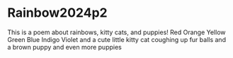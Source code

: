 # Rainbow2024p2
This is a poem about rainbows, kitty cats, and puppies! 
Red
Orange
Yellow 
Green
Blue
Indigo
Violet
and a cute little kitty cat coughing up fur balls and a brown puppy and even more puppies
